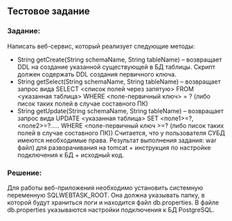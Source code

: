## Тестовое задание

### Задание:

Написать веб-сервис, который реализует следующие методы:
* String getCreate(String schemaName, String tableName) – возвращает DDL на создание указанной существующей в БД таблицы. Скрипт должен содержать DDL создания первичного ключа.
* String getSelect(String schemaName, String tableName) – возвращает запрос вида SELECT <список полей через запятую> FROM <указанная таблица> WHERE <поле-первичный ключ> = ? (либо писок таких полей в случае составного ПК)
* String getUpdate(String schemaName, String tableName) – возвращает запрос вида UPDATE <указанная таблица> SET <поле1>=?, <поле2>=?..... WHERE <поле-первичный ключ >=? (либо писок таких полей в случае составного ПК))
Считается, что у пользователя СУБД имеются необходимые права.
Результат выполнения задания: war файл) для разворачивания на tomcat + инструкция по настройке подключения к БД + исходный код.

### Решение:

Для работы веб-приложения необходимо установить системную переменную SQLWEBTASK_ROOT.
Она должна указывать папку, в которой будут храниться логи и находится файл db.properties.
В файле db.properties указываются настройки подключения к БД PostgreSQL.